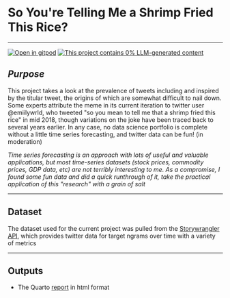 # So You're Telling Me a Shrimp Fried This Rice?

------------------------------------------------------------------------

[![Open in gitpod](https://gitpod.io/button/open-in-gitpod.svg)](https://gitpod.io/#https://github.com/ryancahildebrandt/shrimp)
[![This project contains 0% LLM-generated content](https://brainmade.org/88x31-dark.png)](https://brainmade.org/)

## *Purpose*

This project takes a look at the prevalence of tweets including and inspired by the titular tweet, the origins of which are somewhat difficult to nail down. Some experts attribute the meme in its current iteration to twitter user @emiilywrld, who tweeted "so you mean to tell me that a shrimp fried this rice" in mid 2018, though variations on the joke have been traced back to several years earlier. In any case, no data science portfolio is complete without a little time series forecasting, and twitter data can be fun! (in moderation)

*Time series forecasting is an approach with lots of useful and valuable applications, but most time-series datasets (stock prices, commodity prices, GDP data, etc) are not terribly interesting to me. As a compromise, I found some fun data and did a quick runthrough of it, take the practical application of this "research" with a grain of salt*

------------------------------------------------------------------------

## Dataset

The dataset used for the current project was pulled from the [Storywrangler API](https://github.com/compstorylab/storywrangling), which provides twitter data for target ngrams over time with a variety of metrics

------------------------------------------------------------------------

## Outputs

-   The Quarto [report](./shrimp.html) in html format
